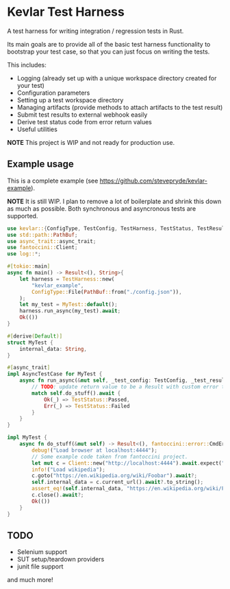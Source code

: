 # Kevlar Test Harness

A test harness for writing integration / regression tests in Rust.

Its main goals are to provide all of the basic test harness functionality to bootstrap your
test case, so that you can just focus on writing the tests.

This includes:
- Logging (already set up with a unique workspace directory created for your test)
- Configuration parameters
- Setting up a test workspace directory
- Managing artifacts (provide methods to attach artifacts to the test result)
- Submit test results to external webhook easily
- Derive test status code from error return values
- Useful utilities

**NOTE** This project is WIP and not ready for production use.

## Example usage

This is a complete example (see <https://github.com/stevepryde/kevlar-example>).

**NOTE** It is still WIP. I plan to remove a lot of boilerplate and shrink 
this down as much as possible. Both synchronous and asyncronous tests are supported.

```rust
use kevlar::{ConfigType, TestConfig, TestHarness, TestStatus, TestResult, AsyncTestCase};
use std::path::PathBuf;
use async_trait::async_trait;
use fantoccini::Client;
use log::*;

#[tokio::main]
async fn main() -> Result<(), String>{
    let harness = TestHarness::new(
        "kevlar_example",
        ConfigType::File(PathBuf::from("./config.json")),
    );
    let my_test = MyTest::default();
    harness.run_async(my_test).await;
    Ok(())
}

#[derive(Default)]
struct MyTest {
    internal_data: String,
}

#[async_trait]
impl AsyncTestCase for MyTest {
    async fn run_async(&mut self, _test_config: TestConfig, _test_result: &mut TestResult) -> TestStatus {
        // TODO: update return value to be a Result with custom error type that also understands CmdError
        match self.do_stuff().await {
            Ok(_) => TestStatus::Passed,
            Err(_) => TestStatus::Failed
        }
    }
}

impl MyTest {
    async fn do_stuff(&mut self) -> Result<(), fantoccini::error::CmdError> {
        debug!("Load browser at localhost:4444");
        // Some example code taken from fantoccini project.
        let mut c = Client::new("http://localhost:4444").await.expect("failed to start session");
        info!("Load wikipedia");
        c.goto("https://en.wikipedia.org/wiki/Foobar").await?;
        self.internal_data = c.current_url().await?.to_string();
        assert_eq!(self.internal_data, "https://en.wikipedia.org/wiki/Foobar");
        c.close().await?;
        Ok(())
    }
}
```

## TODO

- Selenium support
- SUT setup/teardown providers
- junit file support

and much more!
